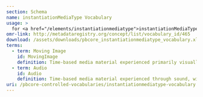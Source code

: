 ```yaml
---
section: Schema
name: instantiationMediaType Vocabulary
usage: >
  for <a href="/elements/instantiationmediatype">instantiationMediaType</a>
omr-link: http://metadataregistry.org/concept/list/vocabulary_id/465
download: /assets/downloads/pbcore_instantiationmediatype_vocabulary.xlsx
terms:
  - term: Moving Image
    id: MovingImage
    definition: Time-based media material experienced primarily visually, such as motion pictures or video recordings; may also include audio.
  - term: Audio
    id: Audio
    definition: Time-based media material experienced through sound, without a visual component, such as music recordings or radio programs.
uri: /pbcore-controlled-vocabularies/instantiationmediatype-vocabulary
---
```

